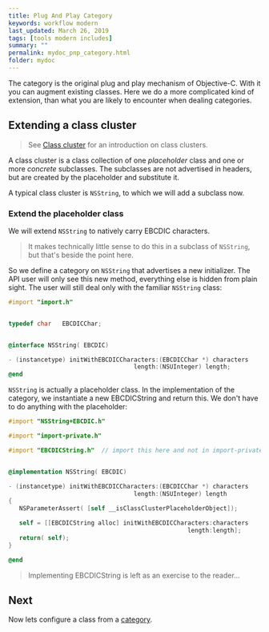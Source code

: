 ```yaml
---
title: Plug And Play Category
keywords: workflow modern
last_updated: March 26, 2019
tags: [tools modern includes]
summary: ""
permalink: mydoc_pnp_category.html
folder: mydoc
---
```


The category is the original plug and play mechanism of Objective-C. With it
you can augment existing classes. Here we do a more complicated kind of
extension, than what you are likely to encounter when dealing categories.


## Extending a class cluster

> See [Class cluster](//developer.apple.com/library/archive/documentation/General/Conceptual/DevPedia-CocoaCore/ClassCluster.html) for an introduction on
> class clusters.

A class cluster is a class collection of one *placeholder* class and one or
more *concrete* subclasses. The subclasses are not advertised in headers, but
are created by the placeholder and substitute it.

A typical class cluster is `NSString`, to which we will add a subclass now.


### Extend the placeholder class

We will extend `NSString` to natively carry EBCDIC characters.

> It makes technically little sense to do this in a subclass of `NSString`, but
> that's beside the point here.


So we define a category on `NSString` that advertises a new initializer.
The API user will only see this new method, everything else is hidden from
plain sight. The user will still deal only with the familiar `NSString` class:


``` objective-c
#import "import.h"


typedef char   EBCDICChar;


@interface NSString( EBCDIC)

- (instancetype) initWithEBCDICCharacters:(EBCDICChar *) characters
                                   length:(NSUInteger) length;
@end
```


`NSString` is actually a placeholder class. In the implementation of the
category, we instantiate a new EBCDICString and return this. We don't have
to do anything with the placeholder:


``` objective-c
#import "NSString+EBCDIC.h"

#import "import-private.h"

#import "EBCDICString.h"  // import this here and not in import-private


@implementation NSString( EBCDIC)

- (instancetype) initWithEBCDICCharacters:(EBCDICChar *) characters
                                   length:(NSUInteger) length
{
   NSParameterAssert( [self __isClassClusterPlaceholderObject]);

   self = [[EBCDICString alloc] initWithEBCDICCharacters:characters
                                                  length:length];
   return( self);
}

@end
```

> Implementing EBCDICString is left as an exercise to the reader...



## Next

Now lets configure a class from a [category](mydoc_pnp_class.html).

